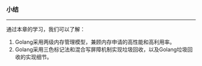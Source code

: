 ### 小结

------

通过本章的学习，我们可以了解：

1. Golang采用两级内存管理模型，兼顾内存申请的高性能和高利用率。
2. Golang采用三色标记法和混合写屏障机制实现垃圾回收，以及Golang垃圾回收的实现细节。
